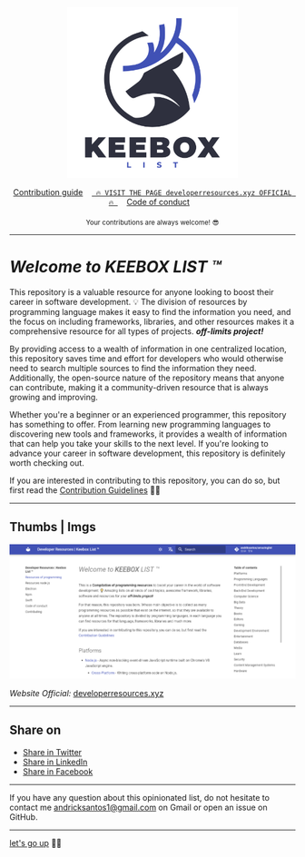 <div align="center">
	<img src="assets/img/kb.png" width="300" height="300" alt="KEEBOX list">
	<br>
</div>

<p align="center">
	<a href="docs/contributing.md">Contribution guide</a>&nbsp;&nbsp;&nbsp;
	<a href="https://andriksantos.github.io/keebox"><code> 🔥 VISIT THE PAGE developerresources.xyz OFFICIAL 🔥 </code></a>&nbsp;&nbsp;&nbsp;
	<a href="docs/code-of-conduct.md">Code of conduct</a>&nbsp;&nbsp;&nbsp;
</p>

<p align="center">
	<sub>Your contributions are always welcome! 😎</sub>
</p>

---

# _Welcome to **KEEBOX LIST ™**_

This repository is a valuable resource for anyone looking to boost their career in software development. 💡 The division of resources by programming language makes it easy to find the information you need, and the focus on including frameworks, libraries, and other resources makes it a comprehensive resource for all types of projects. **_off-limits project!_**

By providing access to a wealth of information in one centralized location, this repository saves time and effort for developers who would otherwise need to search multiple sources to find the information they need. Additionally, the open-source nature of the repository means that anyone can contribute,     making it a community-driven resource that is always growing and improving.

Whether you're a beginner or an experienced programmer, this repository has something to offer. From learning new programming languages to discovering new tools and frameworks, it provides a wealth of information that can help you take your skills to the next level. If you're looking to advance your career in software development, this repository is definitely worth checking out.

If you are interested in contributing to this repository, you can do so, but first read the [Contribution Guidelines](docs/contributing.md) 👌🏻

---

## Thumbs | Imgs

<div align="center">
	<img src="assets/img/thumb.png" alt="KEEBOX list">
	<br>
</div>

*Website Official:* [developerresources.xyz](developerresources.xyz)

---
## Share on
* <a href="https://twitter.com/intent/tweet?url=https://developerresources.xyz/&text=This%20is%20a%20Compilation%20of%20programming%20resources%20to%20boost%20your%20career%20in%20the%20world%20of%20software%20development.%20%F0%9F%92%A1%20Amazing%20lists%20on%20all%20kinds%20of%20cool%20topics,%20awesome%20framework,%20libraries,%20software%20and%20resources%20for%20your%20off-limits%20project!">Share in Twitter</a>
* <a href="https://www.linkedin.com/shareArticle?mini=true&url=https://developerresources.xyz/">Share in LinkedIn</a>
* <a href="https://www.facebook.com/sharer/sharer.php?u=https://developerresources.xyz/">Share in Facebook</a>

---

If you have any question about this opinionated list, do not hesitate to contact me [andricksantos1@gmail.com](mailto:andricksantos1@gmail.com) on Gmail or open an issue on GitHub.

---

[let's go up](#welcome-to-amazing-) ☝🏻	